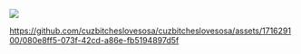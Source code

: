 
</p> 
<p align="center">
  
![](https://komarev.com/ghpvc/?username=cuzbitcheslovesosa&color=dc143c)

https://github.com/cuzbitcheslovesosa/cuzbitcheslovesosa/assets/171629100/080e8ff5-073f-42cd-a86e-fb5194897d5f

